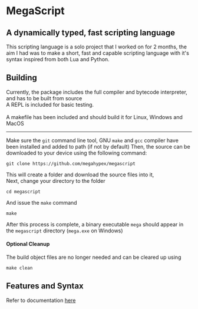 # MegaScript 

<h2>A dynamically typed, fast scripting language</h2>

This scripting language is a solo project that I worked on for 2 months, the aim I had was to make a short, fast and capable 
scripting language with it's syntax inspired from both Lua and Python.

<h2>Building</h2>

Currently, the package includes the full compiler and bytecode interpreter, and has to be built from source<br>
A REPL is included for basic testing.<br><br>
A makefile has been included and should build it for Linux, Windows and MacOS
<hr>

Make sure the `git` command line tool, GNU `make` and `gcc` compiler have been installed and added to path (if not by default)
Then, the source can be downloaded to your device using the following command:
```
git clone https://github.com/megahypex/megascript
```
This will create a folder and download the source files into it,<br>
Next, change your directory to the folder
```
cd megascript
```
And issue the `make` command
```
make
```
After this process is complete, a binary executable `mega` should appear in the `megascript` directory (`mega.exe` on Windows)<br>
<h4>Optional Cleanup</h4>
The build object files are no longer needed and can be cleared up using<br>

```
make clean
```

<h2>Features and Syntax</h2>

Refer to documentation [here](/docs/documentation.md)
